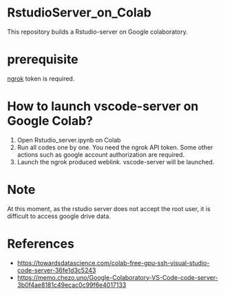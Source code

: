 # RstudioServer_on_Colab
This repository builds a Rstudio-server on Google colaboratory.

# prerequisite
[ngrok](https://ngrok.com/)  token is required.

# How to launch vscode-server on Google Colab?
1. Open Rstudio_server.ipynb on Colab
2. Run all codes one by one. You need the ngrok API token. Some other actions such as google account authorization are required.
3. Launch the ngrok produced weblink. vscode-server will be launched.

# Note
At this moment, as the rstudio server does not accept the root user, it is difficult to access google drive data.

# References
- https://towardsdatascience.com/colab-free-gpu-ssh-visual-studio-code-server-36fe1d3c5243
- https://memo.chezo.uno/Google-Colaboratory-VS-Code-code-server-3b0f4ae8181c49ecac0c99f6e4017133
